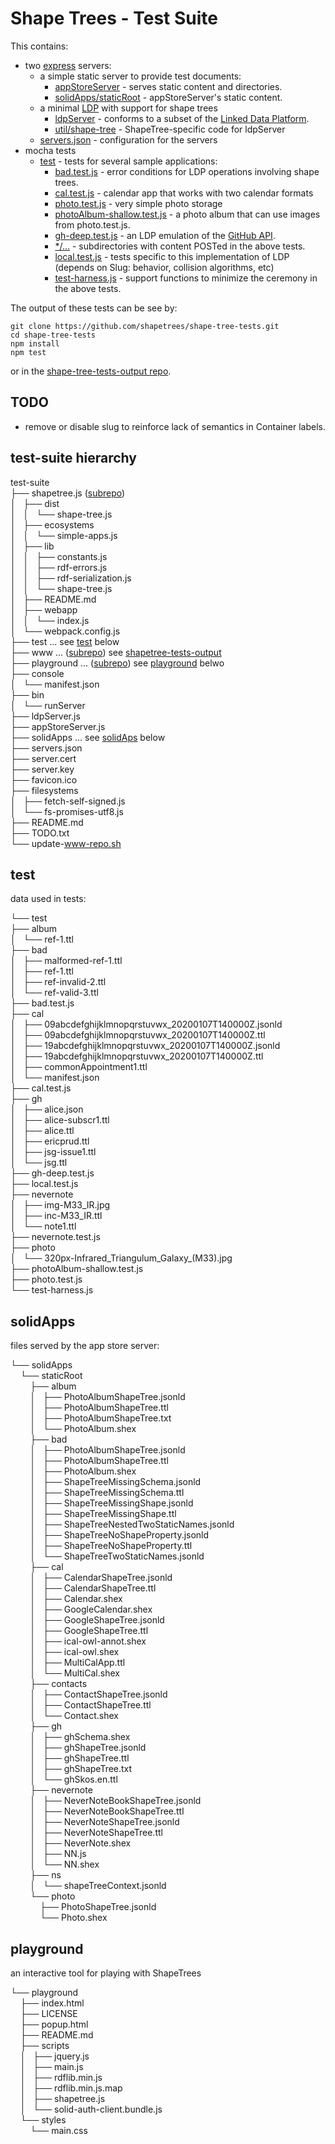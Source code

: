# Shape Trees - Test Suite

This contains:
* two [express](https://expressjs.com/) servers:
  * a simple static server to provide test documents:
    * [appStoreServer](appStoreServer.js) - serves static content and directories.
    * [solidApps/staticRoot](solidApps/staticRoot) - appStoreServer's static content.
  * a minimal [LDP](https://www.w3.org/TR/ldp/) with support for shape trees
    * [ldpServer](ldpServer.js) - conforms to a subset of the [Linked Data Platform](https://www.w3.org/TR/ldp/).
    * [util/shape-tree](util/shape-tree.js) - ShapeTree-specific code for ldpServer
  * [servers.json](servers.json) - configuration for the servers
* mocha tests
  * [test](test) - tests for several sample applications:
    * [bad.test.js](test/bad.test.js) - error conditions for LDP operations involving shape trees.
    * [cal.test.js](test/cal.test.js) - calendar app that works with two calendar formats
    * [photo.test.js](test/photo.test.js) - very simple photo storage
    * [photoAlbum-shallow.test.js](test/photoAlbum-shallow.test.js) - a photo album that can use images from photo.test.js.
    * [gh-deep.test.js](test/gh-deep.test.js) - an LDP emulation of the [GitHub API](https://developer.github.com/v3/).
    * [*/…](test) - subdirectories with content POSTed in the above tests.
    * [local.test.js](test/local.test.js) - tests specific to this implementation of LDP (depends on Slug: behavior, collision algorithms, etc)
    * [test-harness.js](test/test-harness.js) - support functions to minimize the ceremony in the above tests.

The output of these tests can be see by:
``` shell
git clone https://github.com/shapetrees/shape-tree-tests.git
cd shape-tree-tests
npm install
npm test
```
or in the [shape-tree-tests-output repo](../../../shape-tree-tests-output).

## TODO

* remove or disable slug to reinforce lack of semantics in Container labels.

## test-suite hierarchy

test-suite<br/>
├── shapetree.js (<a href="https://github.com/shapetrees/shapetree.js">subrepo</a>)<br/>
│   ├── dist<br/>
│   │   └── shape-tree.js<br/>
│   ├── ecosystems<br/>
│   │   └── simple-apps.js<br/>
│   ├── lib<br/>
│   │   ├── constants.js<br/>
│   │   ├── rdf-errors.js<br/>
│   │   ├── rdf-serialization.js<br/>
│   │   └── shape-tree.js<br/>
│   ├── README.md<br/>
│   ├── webapp<br/>
│   │   └── index.js<br/>
│   └── webpack.config.js<br/>
├── test ... see <a href="#test">test</a> below<br/>
├── www ... (<a href="https://github.com/ericprud/shapetree-test-output">subrepo</a>) see <a href="https://github.com/ericprud/shapetree-tests-output#file-tree">shapetree-tests-output</a><br/>
├── playground ... (<a href="https://github.com/shapetrees/playground">subrepo</a>) see <a href="#playground">playground</a> belwo<br/>
├── console<br/>
│   └── manifest.json<br/>
├── bin<br/>
│   └── runServer<br/>
├── ldpServer.js<br/>
├── appStoreServer.js<br/>
├── solidApps ... see <a href="#solidAps">solidAps</a> below<br/>
├── servers.json<br/>
├── server.cert<br/>
├── server.key<br/>
├── favicon.ico<br/>
├── filesystems<br/>
│   ├── fetch-self-signed.js<br/>
│   └── fs-promises-utf8.js<br/>
├── README.md<br/>
├── TODO.txt<br/>
└── update-www-repo.sh

## test

data used in tests:

└── test<br/>
    ├── album<br/>
    │   └── ref-1.ttl<br/>
    ├── bad<br/>
    │   ├── malformed-ref-1.ttl<br/>
    │   ├── ref-1.ttl<br/>
    │   ├── ref-invalid-2.ttl<br/>
    │   └── ref-valid-3.ttl<br/>
    ├── bad.test.js<br/>
    ├── cal<br/>
    │   ├── 09abcdefghijklmnopqrstuvwx_20200107T140000Z.jsonld<br/>
    │   ├── 09abcdefghijklmnopqrstuvwx_20200107T140000Z.ttl<br/>
    │   ├── 19abcdefghijklmnopqrstuvwx_20200107T140000Z.jsonld<br/>
    │   ├── 19abcdefghijklmnopqrstuvwx_20200107T140000Z.ttl<br/>
    │   ├── commonAppointment1.ttl<br/>
    │   └── manifest.json<br/>
    ├── cal.test.js<br/>
    ├── gh<br/>
    │   ├── alice.json<br/>
    │   ├── alice-subscr1.ttl<br/>
    │   ├── alice.ttl<br/>
    │   ├── ericprud.ttl<br/>
    │   ├── jsg-issue1.ttl<br/>
    │   └── jsg.ttl<br/>
    ├── gh-deep.test.js<br/>
    ├── local.test.js<br/>
    ├── nevernote<br/>
    │   ├── img-M33_IR.jpg<br/>
    │   ├── inc-M33_IR.ttl<br/>
    │   └── note1.ttl<br/>
    ├── nevernote.test.js<br/>
    ├── photo<br/>
    │   └── 320px-Infrared_Triangulum_Galaxy_(M33).jpg<br/>
    ├── photoAlbum-shallow.test.js<br/>
    ├── photo.test.js<br/>
    └── test-harness.js

## solidApps

files served by the app store server:

└── solidApps<br/>
    └── staticRoot<br/>
        ├── album<br/>
        │   ├── PhotoAlbumShapeTree.jsonld<br/>
        │   ├── PhotoAlbumShapeTree.ttl<br/>
        │   ├── PhotoAlbumShapeTree.txt<br/>
        │   └── PhotoAlbum.shex<br/>
        ├── bad<br/>
        │   ├── PhotoAlbumShapeTree.jsonld<br/>
        │   ├── PhotoAlbumShapeTree.ttl<br/>
        │   ├── PhotoAlbum.shex<br/>
        │   ├── ShapeTreeMissingSchema.jsonld<br/>
        │   ├── ShapeTreeMissingSchema.ttl<br/>
        │   ├── ShapeTreeMissingShape.jsonld<br/>
        │   ├── ShapeTreeMissingShape.ttl<br/>
        │   ├── ShapeTreeNestedTwoStaticNames.jsonld<br/>
        │   ├── ShapeTreeNoShapeProperty.jsonld<br/>
        │   ├── ShapeTreeNoShapeProperty.ttl<br/>
        │   └── ShapeTreeTwoStaticNames.jsonld<br/>
        ├── cal<br/>
        │   ├── CalendarShapeTree.jsonld<br/>
        │   ├── CalendarShapeTree.ttl<br/>
        │   ├── Calendar.shex<br/>
        │   ├── GoogleCalendar.shex<br/>
        │   ├── GoogleShapeTree.jsonld<br/>
        │   ├── GoogleShapeTree.ttl<br/>
        │   ├── ical-owl-annot.shex<br/>
        │   ├── ical-owl.shex<br/>
        │   ├── MultiCalApp.ttl<br/>
        │   └── MultiCal.shex<br/>
        ├── contacts<br/>
        │   ├── ContactShapeTree.jsonld<br/>
        │   ├── ContactShapeTree.ttl<br/>
        │   └── Contact.shex<br/>
        ├── gh<br/>
        │   ├── ghSchema.shex<br/>
        │   ├── ghShapeTree.jsonld<br/>
        │   ├── ghShapeTree.ttl<br/>
        │   ├── ghShapeTree.txt<br/>
        │   └── ghSkos.en.ttl<br/>
        ├── nevernote<br/>
        │   ├── NeverNoteBookShapeTree.jsonld<br/>
        │   ├── NeverNoteBookShapeTree.ttl<br/>
        │   ├── NeverNoteShapeTree.jsonld<br/>
        │   ├── NeverNoteShapeTree.ttl<br/>
        │   ├── NeverNote.shex<br/>
        │   ├── NN.js<br/>
        │   └── NN.shex<br/>
        ├── ns<br/>
        │   └── shapeTreeContext.jsonld<br/>
        └── photo<br/>
            ├── PhotoShapeTree.jsonld<br/>
            └── Photo.shex

## playground

an interactive tool for playing with ShapeTrees

└── playground<br/>
    ├── index.html<br/>
    ├── LICENSE<br/>
    ├── popup.html<br/>
    ├── README.md<br/>
    ├── scripts<br/>
    │   ├── jquery.js<br/>
    │   ├── main.js<br/>
    │   ├── rdflib.min.js<br/>
    │   ├── rdflib.min.js.map<br/>
    │   ├── shapetree.js<br/>
    │   └── solid-auth-client.bundle.js<br/>
    └── styles<br/>
        └── main.css
